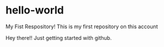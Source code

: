 # hello-world
My Fist Respository!
This is my first repository on this account


Hey there!!
Just getting started with github.

